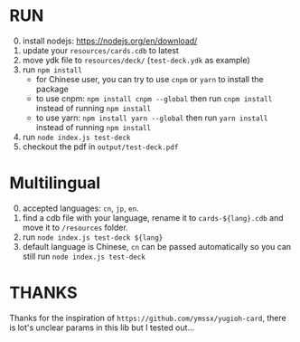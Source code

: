 # RUN

0. install nodejs: https://nodejs.org/en/download/
1. update your `resources/cards.cdb` to latest
2. move ydk file to `resources/deck/` (`test-deck.ydk` as example)
3. run `npm install`
   * for Chinese user, you can try to use `cnpm` or `yarn` to install the package
   * to use cnpm: `npm install cnpm --global` then run `cnpm install` instead of running `npm install`
   * to use yarn: `npm install yarn --global` then run `yarn install` instead of running `npm install`
5. run `node index.js test-deck`
6. checkout the pdf in `output/test-deck.pdf`

# Multilingual

0. accepted languages: `cn`, `jp`, `en`.
1. find a cdb file with your language, rename it to `cards-${lang}.cdb` and move it to `/resources` folder.
2. run `node index.js test-deck ${lang}`
3. default language is Chinese, `cn` can be passed automatically so you can still run `node index.js test-deck`

# THANKS

Thanks for the inspiration of `https://github.com/ymssx/yugioh-card`, there is lot's unclear params in this lib but I tested out...
